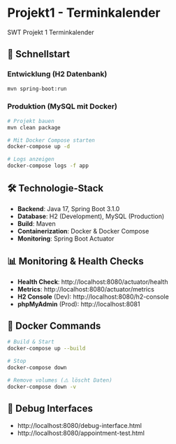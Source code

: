 # Projekt1 - Terminkalender
SWT Projekt 1 Terminkalender

## 🚀 Schnellstart

### Entwicklung (H2 Datenbank)
```bash
mvn spring-boot:run
```

### Produktion (MySQL mit Docker)
```bash
# Projekt bauen
mvn clean package

# Mit Docker Compose starten
docker-compose up -d

# Logs anzeigen
docker-compose logs -f app
```

## 🛠️ Technologie-Stack

- **Backend**: Java 17, Spring Boot 3.1.0
- **Database**: H2 (Development), MySQL (Production)
- **Build**: Maven
- **Containerization**: Docker & Docker Compose
- **Monitoring**: Spring Boot Actuator

## 📊 Monitoring & Health Checks

- **Health Check**: http://localhost:8080/actuator/health
- **Metrics**: http://localhost:8080/actuator/metrics
- **H2 Console** (Dev): http://localhost:8080/h2-console
- **phpMyAdmin** (Prod): http://localhost:8081

## 🐳 Docker Commands

```bash
# Build & Start
docker-compose up --build

# Stop
docker-compose down

# Remove volumes (⚠️ löscht Daten)
docker-compose down -v
```

## 🔧 Debug Interfaces

- http://localhost:8080/debug-interface.html
- http://localhost:8080/appointment-test.html
